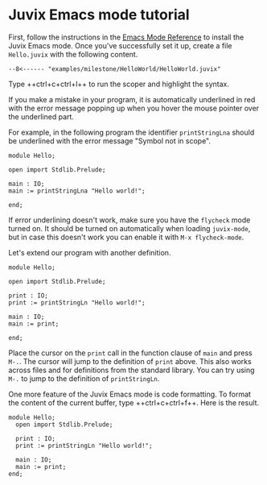 # Juvix Emacs mode tutorial

First, follow the instructions in the [Emacs Mode
Reference](../reference/tooling/emacs.md) to install the Juvix Emacs
mode. Once you've successfully set it up, create a file `Hello.juvix`
with the following content.

```juvix
--8<------ "examples/milestone/HelloWorld/HelloWorld.juvix"
```

Type ++ctrl+c+ctrl+l++ to run the scoper and highlight the syntax.

If you make a mistake in your program, it is automatically underlined in
red with the error message popping up when you hover the mouse pointer
over the underlined part.

For example, in the following program the identifier `printStringLna`
should be underlined with the error message "Symbol not in scope".

```juvix
module Hello;

open import Stdlib.Prelude;

main : IO;
main := printStringLna "Hello world!";

end;
```

If error underlining doesn't work, make sure you have the `flycheck`
mode turned on. It should be turned on automatically when loading
`juvix-mode`, but in case this doesn't work you can enable it with
`M-x flycheck-mode`.

Let's extend our program with another definition.

```juvix
module Hello;

open import Stdlib.Prelude;

print : IO;
print := printStringLn "Hello world!";

main : IO;
main := print;

end;
```

Place the cursor on the `print` call in the function clause of `main`
and press `M-.`. The cursor will jump to the definition of `print`
above. This also works across files and for definitions from the
standard library. You can try using `M-.` to jump to the definition of
`printStringLn`.

One more feature of the Juvix Emacs mode is code formatting. To format
the content of the current buffer, type ++ctrl+c+ctrl+f++. Here is the result.

```juvix
module Hello;
  open import Stdlib.Prelude;

  print : IO;
  print := printStringLn "Hello world!";

  main : IO;
  main := print;
end;
```

